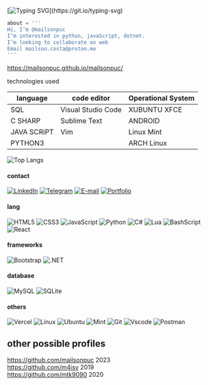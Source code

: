 
[![Typing SVG](https://readme-typing-svg.demolab.com?font=Fira+Code&pause=1000&color=711CB9&width=435&lines=Welcome%2C+I+am+mailsonpuc.)](https://git.io/typing-svg)




```python
about = '''
Hi, I’m @mailsonpuc
I’m interested in python, javaScript, dotnet.
I’m looking to collaborate on web
Email mailson.costa@proton.me
'''
```

https://mailsonpuc.github.io/mailsonpuc/

technologies used

| language   | code editor       | Operational System|
|         ---|---                | ---               |
| SQL        | Visual Studio Code| XUBUNTU XFCE      |
| C SHARP    | Sublime Text      | ANDROID           |
| JAVA SCRiPT| Vim               | Linux Mint        |
| PYTHON3    |                   | ARCH Linux        |


![Top Langs](https://github-readme-stats-git-masterrstaa-rickstaa.vercel.app/api/top-langs/?username=mailsonpuc&bg_color=000&border_color=30A3DC&title_color=E94D5F&text_color=FFF)

#### contact
[![LinkedIn](https://img.shields.io/badge/LinkedIn-0077B5?style=for-the-badge&logo=linkedin&logoColor=white)](https://www.linkedin.com/in/mailsonssv/)
[![Telegram](https://img.shields.io/badge/Telegram-000?style=for-the-badge&logo=telegram&logoColor=2CA5E0)](https://t.me/mailsonssv)
[![E-mail](https://img.shields.io/badge/-Email-000?style=for-the-badge&logo=microsoft-outlook&logoColor=007BFF)](mailto:mailson.costa@proton.me)
[![Portfolio](https://img.shields.io/badge/Portfolio-FF5722?style=for-the-badge&logo=todoist&logoColor=white)](https://mailsonpuc.github.io/mailsonpuc/)

#### lang
![HTML5](https://img.shields.io/badge/HTML5-E34F26?style=for-the-badge&logo=html5&logoColor=white)
![CSS3](https://img.shields.io/badge/CSS3-1572B6?style=for-the-badge&logo=css3&logoColor=white)
![JavaScript](https://img.shields.io/badge/JavaScript-F7DF1E?style=for-the-badge&logo=javascript&logoColor=black)
![Python](https://img.shields.io/badge/python-3670A0?style=for-the-badge&logo=python&logoColor=ffdd54)
![C#](https://img.shields.io/badge/C%23-239120?style=for-the-badge&logo=c-sharp&logoColor=white)
![Lua](https://img.shields.io/badge/Lua-2C2D72?style=for-the-badge&logo=lua&logoColor=white)
![BashScript](https://img.shields.io/badge/bash%20script-0101?style=flat&logo=gnubash&logoColor=%23FFFFFF&labelColor=%23000000)
![React](https://img.shields.io/badge/React-20232A?style=for-the-badge&logo=react&logoColor=61DAFB)

#### frameworks
![Bootstrap](https://img.shields.io/badge/-boostrap-0D1117?style=for-the-badge&logo=bootstrap&labelColor=0D1117)
![.NET](https://img.shields.io/badge/.NET-5C2D91?style=for-the-badge&logo=.net&logoColor=white)

#### database
![MySQL](https://img.shields.io/badge/MySQL-00000F?style=for-the-badge&logo=mysql&logoColor=white)
![SQLite](https://img.shields.io/badge/SQLite-000?style=for-the-badge&logo=sqlite&logoColor=07405E)

#### others
![Vercel](https://img.shields.io/badge/vercel-%23000000.svg?style=for-the-badge&logo=vercel&logoColor=white)
![Linux](https://img.shields.io/badge/Linux-000?style=for-the-badge&logo=linux&logoColor=FCC624)
![Ubuntu](https://img.shields.io/badge/Ubuntu-35495E?style=for-the-badge&logo=ubuntu&logoColor=2CA5E0)
![Mint](https://img.shields.io/badge/Linux%20Mint-87CF3E?style=for-the-badge&logo=Linux%20Mint&logoColor=white)
![Git](https://img.shields.io/badge/GIT-E44C30?style=for-the-badge&logo=git&logoColor=white)
![Vscode](https://img.shields.io/badge/Vscode-007ACC?style=for-the-badge&logo=visual-studio-code&logoColor=white)
![Postman](https://img.shields.io/badge/Postman-FF6C37.svg?style=for-the-badge&logo=Postman&logoColor=white)


## other possible profiles
https://github.com/mailsonpuc 2023<br>
https://github.com/m4isv 2019<br>
https://github.com/mtk9090 2020<br>

<!---
mailsonpuc/mailsonpuc is a ✨ special ✨ repository because its `README.md` (this file) appears on your GitHub profile.
You can click the Preview link to take a look at your changes.
--->
